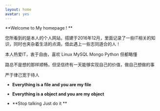 ```yaml
---
layout: home
avatar: yes
---
```


**Welcome to My homepage ! **

您所看到的是本人的个人网站，搭建于2016年12月，里面记录了一些IT相关的知识，同时也夹杂着生活的点滴，借此遇上一些志同道合的人！

本人热爱IT，衷于自由，喜欢 Linux MySQL Mongo Python 但都略懂

路总不是想的那样顺畅，但坚信终有一天能够实现自己的价值，做自己想做的事

严于律己宽于待人


* **Everything is a file and you are my file**
&nbsp; 

* **Everything is a object and you are my object**
&nbsp; 

* **Stop talking  Just do it  **
